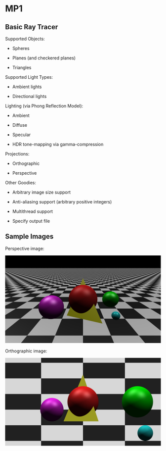 # MP1

## Basic Ray Tracer

Supported Objects:

* Spheres

* Planes (and checkered planes)

* Triangles

Supported Light Types:

* Ambient lights

* Directional lights

Lighting (via Phong Reflection Model):

* Ambient

* Diffuse

* Specular

* HDR tone-mapping via gamma-compression

Projections:

* Orthographic

* Perspective

Other Goodies:

* Arbitrary image size support

* Anti-aliasing support (arbitrary positive integers)

* Multithread support

* Specify output file

## Sample Images

Perspective image:

![Perspective Image](images/perspective.png)

Orthographic image:

![Orthographic Image](images/orthographic.png)
